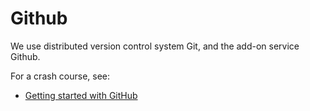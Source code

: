 # Github

We use distributed version control system Git, and the add-on service Github. 

For a crash course, see:

- [Getting started with GitHub](https://docs.github.com/en/get-started)



